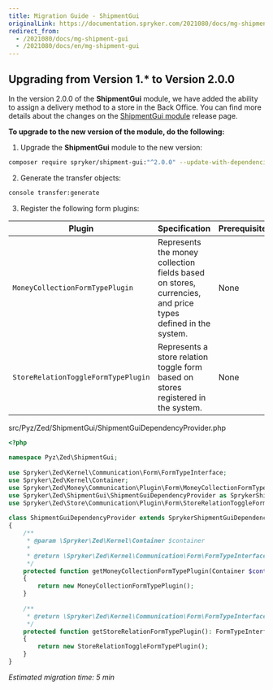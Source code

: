 ```yaml
---
title: Migration Guide - ShipmentGui
originalLink: https://documentation.spryker.com/2021080/docs/mg-shipment-gui
redirect_from:
  - /2021080/docs/mg-shipment-gui
  - /2021080/docs/en/mg-shipment-gui
---
```


## Upgrading from Version 1.* to Version 2.0.0

In the version 2.0.0 of the **ShipmentGui** module, we have added the ability to assign a delivery method to a store in the Back Office. You can find more details about the changes on the [ShipmentGui module](https://github.com/spryker/shipment-gui/releases) release page.

**To upgrade to the new version of the module, do the following:**

1. Upgrade the **ShipmentGui** module to the new version:

```bash
composer require spryker/shipment-gui:"^2.0.0" --update-with-dependencies
```
2. Generate the transfer objects:

```bash
console transfer:generate
```
3. Register the following form plugins:

| Plugin | Specification | Prerequisites | Namespace |
| --- | --- | --- | --- |
| `MoneyCollectionFormTypePlugin` | Represents the money collection fields based on stores, currencies, and price types defined in the system. | None | `Spryker\Zed\Money\Communication\Plugin\Form` |
| `StoreRelationToggleFormTypePlugin` | Represents a store relation toggle form based on stores registered in the system. | None | `Spryker\Zed\Store\Communication\Plugin\Form` |

src/Pyz/Zed/ShipmentGui/ShipmentGuiDependencyProvider.php

```php
<?php
 
namespace Pyz\Zed\ShipmentGui;
 
use Spryker\Zed\Kernel\Communication\Form\FormTypeInterface;
use Spryker\Zed\Kernel\Container;
use Spryker\Zed\Money\Communication\Plugin\Form\MoneyCollectionFormTypePlugin;
use Spryker\Zed\ShipmentGui\ShipmentGuiDependencyProvider as SprykerShipmentGuiDependencyProvider;
use Spryker\Zed\Store\Communication\Plugin\Form\StoreRelationToggleFormTypePlugin;
 
class ShipmentGuiDependencyProvider extends SprykerShipmentGuiDependencyProvider
{
    /**
     * @param \Spryker\Zed\Kernel\Container $container
     *
     * @return \Spryker\Zed\Kernel\Communication\Form\FormTypeInterface
     */
    protected function getMoneyCollectionFormTypePlugin(Container $container): FormTypeInterface
    {
        return new MoneyCollectionFormTypePlugin();
    }
 
    /**
     * @return \Spryker\Zed\Kernel\Communication\Form\FormTypeInterface
     */
    protected function getStoreRelationFormTypePlugin(): FormTypeInterface
    {
        return new StoreRelationToggleFormTypePlugin();
    }
}
```

*Estimated migration time: 5 min*
